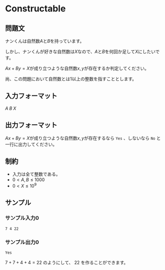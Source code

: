 # Constructable

## 問題文
ナンくんは自然数$A$と$B$を持っています。

しかし、ナンくんが好きな自然数は$X$なので、$A$と$B$を何回か足して$X$にしたいです。

$Ax+By=X$が成り立つような自然数$x,y$が存在するか判定してください。

尚、この問題において自然数とは1以上の整数を指すこととします。


## 入力フォーマット
$A\;B\;X$

## 出力フォーマット
$Ax+By=X$が成り立つような自然数$x,y$が存在するなら `Yes` 、しないなら `No` と一行に出力してください。

## 制約

* 入力は全て整数である。
* $0 < A, B \le 1000$
* $0 < X \le 10^9$

## サンプル
### サンプル入力0
```
7 4 22
```
### サンプル出力0
```
Yes
```

$7+7+4+4=22$ のようにして、 $22$ を作ることができます。
